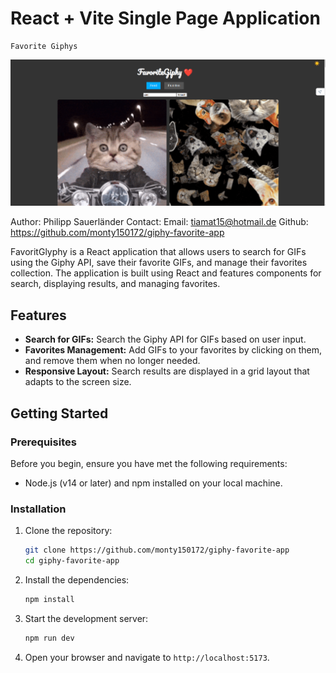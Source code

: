 # React + Vite Single Page Application

    Favorite Giphys

![alt text](image.png)

Author: Philipp Sauerländer
Contact: Email: tiamat15@hotmail.de
Github: https://github.com/monty150172/giphy-favorite-app

FavoritGlyphy is a React application that allows users to search for GIFs using the Giphy API, save their favorite GIFs, and manage their favorites collection. The application is built using React and features components for search, displaying results, and managing favorites.

## Features

-   **Search for GIFs:** Search the Giphy API for GIFs based on user input.
-   **Favorites Management:** Add GIFs to your favorites by clicking on them, and remove them when no longer needed.
-   **Responsive Layout:** Search results are displayed in a grid layout that adapts to the screen size.

## Getting Started

### Prerequisites

Before you begin, ensure you have met the following requirements:

-   Node.js (v14 or later) and npm installed on your local machine.

### Installation

1. Clone the repository:

    ```bash
    git clone https://github.com/monty150172/giphy-favorite-app
    cd giphy-favorite-app
    ```

2. Install the dependencies:

    ```bash
    npm install
    ```

3. Start the development server:

    ```bash
    npm run dev
    ```

4. Open your browser and navigate to `http://localhost:5173`.
